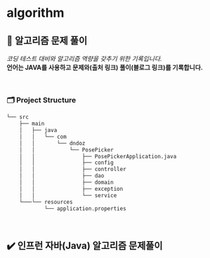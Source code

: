 # algorithm
## 🧠 알고리즘 문제 풀이
_코딩 테스트 대비와 알고리즘 역량을 갖추기 위한 기록입니다._  
**언어는 JAVA를 사용하고 문제와(출처 링크) 풀이(블로그 링크)를 기록합니다.**

<br>

### 🗂️ Project Structure
```bash
└── src
    ├── main
    │   ├── java
    │   │   └── com
    │   │       └── dndoz
    │   │           └── PosePicker
    │   │               ├── PosePickerApplication.java
    │   │               ├── config
    │   │               ├── controller
    │   │               ├── dao
    │   │               ├── domain
    │   │               ├── exception
    │   │               └── service
    └───└── resources
            └── application.properties
```

<br>

## ✔️ 인프런 자바(Java) 알고리즘 문제풀이
